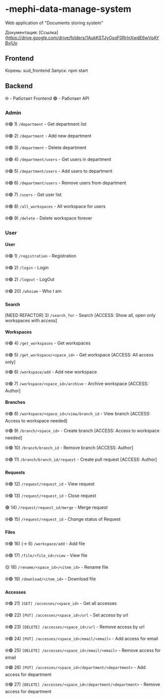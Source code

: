 # -mephi-data-manage-system

Web application of "Documents storing system" <MEPhI course>

Документация: [Ссылка](https://drive.google.com/drive/folders/1AukKSTJyOsqF0RrInXwdE6wVoAYBvjUo

## Frontend

Корень: sud_frontend
Запуск: npm start

## Backend

🌐 - Работает Frontend
🟢 - Работает API

### Admin

🌐🟢 1) `/department` - Get department list

🌐🟢 2) `/department` - Add new department

🌐🟢  3) `/department` - Delete department

🌐🟢  4) `/department/users` - Get users in department

🌐🟢  5) `/department/users` - Add users to department

🌐🟢  6) `/department/users` - Remove users from department

🌐🟢  7) `/users` - Get user list

🌐🟢 8) `/all_workspaces` - All workspace for users

🌐🟢 9) `/delete` - Delete workspace forever

### User

#### User

🌐🟢 1) `/registration` - Registration

🌐🟢 2) `/login` - Login

🌐🟢 2) `/logout` - LogOut

🌐🟢 20) `/whoiam` - Who I am

#### Search

[NEED REFACTOR] 3) `/search_for` - Search [ACCESS: Show all, open only workspaces with access]

#### Workspaces

🌐🟢 4) `/get_workspaces` - Get workspaces

🌐🟢 5) `/get_workspace/<space_id>` - Get workspace [ACCESS: All access only]

🌐🟢 6) `/workspace/add` - Add new workspace

🌐🟢 7) `/workspace/<space_id>/archive` - Archive workspace [ACCESS: Author]

#### Branches 

🌐🟢 8) `/workspace/<space_id>/view/branch_id` - View branch [ACCESS: Access to workspace needed]

🌐🟢 9) `/branch/<space_id>` - Create branch [ACCESS: Access to workspace needed]

🌐🟢 10) `/branch/branch_id` - Remove branch [ACCESS: Author]

🌐🟢 11) `/branch/branch_id/request` - Create pull request [ACCESS: Author]

#### Requests

🌐🟢 12) `/request/request_id` - View request

🌐🟢 13) `/request/request_id` - Close request

🟢 14) `/request/request_id/merge` - Merge request

🌐🟢 15) `/request/request_id` - Change status of Request

#### Files

🌐🟢 16) (-> 6) `/workspace/add` - Add file

🌐🟢 17) `/file/<file_id>/view` - View file

🟡 18) `/rename/<space_id>/<item_id>` - Rename file

🌐🟢 19) `/download/<item_id>` - Download file

#### Accesses

🌐🟢 21) `[GET] /accesses/<space_id>` - Get all accesses

🌐🟢 22) `[PUT] /accesses/<space_id>/url` - Set access by url

🌐🟢 23) `[DELETE] /accesses/<space_id>/url` - Remove access by url

🌐🟢 24) `[PUT] /accesses/<space_id>/email/<email>` - Add access for email

🌐🟢 25) `[DELETE] /accesses/<space_id>/email/<email>` - Remove access for email

🌐🟢 26) `[PUT] /accesses/<space_id>/department/<department>` - Add access for department

🌐🟢 27) `[DELETE] /accesses/<space_id>/department/<department>` - Remove access for department

